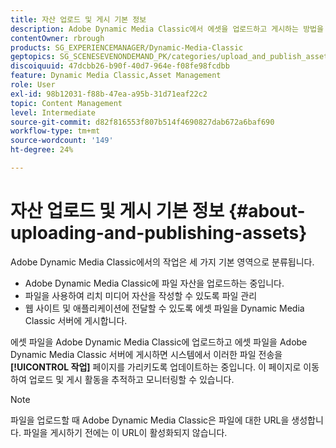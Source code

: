 ```yaml
---
title: 자산 업로드 및 게시 기본 정보
description: Adobe Dynamic Media Classic에서 에셋을 업로드하고 게시하는 방법을 알아봅니다.
contentOwner: rbrough
products: SG_EXPERIENCEMANAGER/Dynamic-Media-Classic
geptopics: SG_SCENESEVENONDEMAND_PK/categories/upload_and_publish_assets
discoiquuid: 47dcbb26-b90f-40d7-964e-f08fe98fcdbb
feature: Dynamic Media Classic,Asset Management
role: User
exl-id: 98b12031-f88b-47ea-a95b-31d71eaf22c2
topic: Content Management
level: Intermediate
source-git-commit: d82f816553f807b514f4690827dab672a6baf690
workflow-type: tm+mt
source-wordcount: '149'
ht-degree: 24%

---
```


# 자산 업로드 및 게시 기본 정보 {#about-uploading-and-publishing-assets}

Adobe Dynamic Media Classic에서의 작업은 세 가지 기본 영역으로 분류됩니다.

* Adobe Dynamic Media Classic에 파일 자산을 업로드하는 중입니다.
* 파일을 사용하여 리치 미디어 자산을 작성할 수 있도록 파일 관리
* 웹 사이트 및 애플리케이션에 전달할 수 있도록 에셋 파일을 Dynamic Media Classic 서버에 게시합니다.

에셋 파일을 Adobe Dynamic Media Classic에 업로드하고 에셋 파일을 Adobe Dynamic Media Classic 서버에 게시하면 시스템에서 이러한 파일 전송을 **[!UICONTROL 작업]** 페이지를 가리키도록 업데이트하는 중입니다. 이 페이지로 이동하여 업로드 및 게시 활동을 추적하고 모니터링할 수 있습니다.

>[!NOTE]
>
>파일을 업로드할 때 Adobe Dynamic Media Classic은 파일에 대한 URL을 생성합니다. 파일을 게시하기 전에는 이 URL이 활성화되지 않습니다.

<!-- >[!NOTE]
>
>A new Instant Publish feature was made available shortly after the release of Adobe Dynamic Media Classic 6.0. This feature, which publishes assets immediately with one step, is being rolled out gradually, replacing the **[!UICONTROL Mark for Publish]** functionality. Some users will continue to see the current interface and functionality for a while, until they are included in the rollout. In addition, some assets will continue to use the “Mark for Publish” process for a while after the rollout. -->
